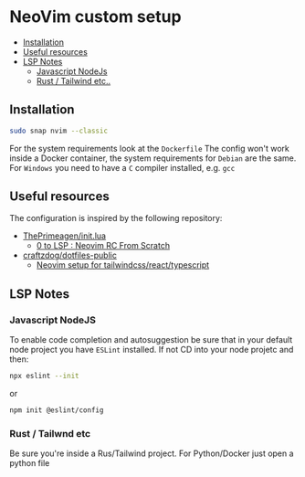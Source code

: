 # NeoVim custom setup

- [Installation](#installation)
- [Useful resources](#useful-resources)
- [LSP Notes](#lsp-notes)
  - [Javascript NodeJs](#javascript-nodejs)
  - [Rust / Tailwind etc..](#rust-tailwind-etc)

## Installation

```bash
sudo snap nvim --classic
```

For the system requirements look at the `Dockerfile`
The config won't work inside a Docker container, the system requirements for `Debian` are the same.
For `Windows` you need to have a `C` compiler installed, e.g. `gcc`

## Useful resources

The configuration is inspired by the following repository:

- [ThePrimeagen/init.lua](https://github.com/ThePrimeagen/init.lua)
  - [0 to LSP : Neovim RC From Scratch](https://www.youtube.com/watch?v=w7i4amO_zaE&t=1244s)
- [craftzdog/dotfiles-public](https://github.com/craftzdog/dotfiles-public)
  - [Neovim setup for tailwindcss/react/typescript](https://dev.to/craftzdog/my-neovim-setup-for-react-typescript-tailwind-css-etc-58fb)

## LSP Notes

### Javascript NodeJS

To enable code completion and autosuggestion be sure that in your default node project you have `ESLint` installed. If not CD into your node projetc and then:

```bash
npx eslint --init
```

or

```bash
npm init @eslint/config
```

### Rust / Tailwnd etc

Be sure you're inside a Rus/Tailwind project.
For Python/Docker just open a python file

